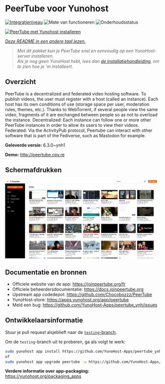 <!--
NB: Deze README is automatisch gegenereerd door <https://github.com/YunoHost/apps/tree/master/tools/readme_generator>
Hij mag NIET handmatig aangepast worden.
-->

# PeerTube voor Yunohost

[![Integratieniveau](https://dash.yunohost.org/integration/peertube.svg)](https://ci-apps.yunohost.org/ci/apps/peertube/) ![Mate van functioneren](https://ci-apps.yunohost.org/ci/badges/peertube.status.svg) ![Onderhoudsstatus](https://ci-apps.yunohost.org/ci/badges/peertube.maintain.svg)

[![PeerTube met Yunohost installeren](https://install-app.yunohost.org/install-with-yunohost.svg)](https://install-app.yunohost.org/?app=peertube)

*[Deze README in een andere taal lezen.](./ALL_README.md)*

> *Met dit pakket kun je PeerTube snel en eenvoudig op een YunoHost-server installeren.*  
> *Als je nog geen YunoHost hebt, lees dan [de installatiehandleiding](https://yunohost.org/install), om te zien hoe je 'm installeert.*

## Overzicht

PeerTube is a decentralized and federated video hosting software. To publish videos, the user must register with a host (called an instance). Each host has its own conditions of use (storage space per user, moderation rules, themes, etc.). Thanks to WebTorrent, if several people view the same video, fragments of it are exchanged between people so as not to overload the instance. Decentralized: Each instance can follow one or more other PeerTube instances in order to allow its users to view their videos. Federated: Via the ActivityPub protocol, Peertube can interact with other software that is part of the Fediverse, such as Mastodon for example.


**Geleverde versie:** 6.3.0~ynh1

**Demo:** <http://peertube.cpy.re>

## Schermafdrukken

![Schermafdrukken van PeerTube](./doc/screenshots/screenshot1.jpg)

## Documentatie en bronnen

- Officiele website van de app: <https://joinpeertube.org/fr>
- Officiele beheerdersdocumentatie: <https://docs.joinpeertube.org>
- Upstream app codedepot: <https://github.com/Chocobozzz/PeerTube>
- YunoHost-store: <https://apps.yunohost.org/app/peertube>
- Meld een bug: <https://github.com/YunoHost-Apps/peertube_ynh/issues>

## Ontwikkelaarsinformatie

Stuur je pull request alsjeblieft naar de [`testing`-branch](https://github.com/YunoHost-Apps/peertube_ynh/tree/testing).

Om de `testing`-branch uit te proberen, ga als volgt te werk:

```bash
sudo yunohost app install https://github.com/YunoHost-Apps/peertube_ynh/tree/testing --debug
of
sudo yunohost app upgrade peertube -u https://github.com/YunoHost-Apps/peertube_ynh/tree/testing --debug
```

**Verdere informatie over app-packaging:** <https://yunohost.org/packaging_apps>
